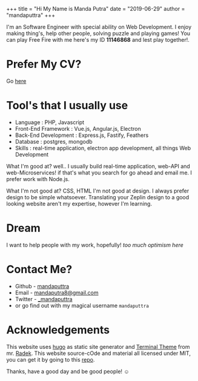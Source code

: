 +++
title = "Hi My Name is Manda Putra"
date = "2019-06-29"
author = "mandaputtra"
+++

I'm an Software Engineer with special ability on Web Development. I enjoy making thing's, help other people, solving puzzle and playing games! You can play Free Fire with me here's my ID **11146868** and lest play together!.

# Prefer My CV?

Go [here](https://docs.google.com/document/d/1u0HUed_PquAmJDqzSFCkIgMJwnE_Fvq4cu9MAstP-5Q/edit?usp=sharing)

# Tool's that I usually use

 - Language : PHP, Javascript
 - Front-End Framework : Vue.js, Angular.js, Electron
 - Back-End Development : Express.js, Fastify, Feathers
 - Database : postgres, mongodb
 - Skills : real-time application, electron app development, all things Web Development


What I'm good at? well.. I usually build real-time application, web-API and web-Microservices! if that's what you search for go ahead and email me. I prefer work with Node.js.

What I'm not good at? CSS, HTML I'm not good at design. I always prefer design to be simple whatsoever. Translating your Zeplin design to a good looking website aren't my expertise, however I'm learning.

# Dream

I want to help people with my work, hopefully! *too much optimism here*

# Contact Me?

 - Github - [mandaputtra](https://github.com/mandaputtra)
 - Email - [mandaputra8@gmail.com](mail:mandaputra8@gmail.com)
 - Twitter - [_mandaputtra](https://twitter.com/_mandaputtra)
- or go find out with my magical username `mandaputtra`

# Acknowledgements

This website uses [hugo](https://gohugo.io/) as static site generator and [Terminal Theme](https://github.com/panr/hugo-theme-terminal) from mr. [Radek](https://radoslawkoziel.pl/). This website source-cOde and material all licensed under MIT, you can get it by going to this [repo](https://github.com/mandaputtra/mandaputtra.github.io).

Thanks, have a good day and be good people! ☺


